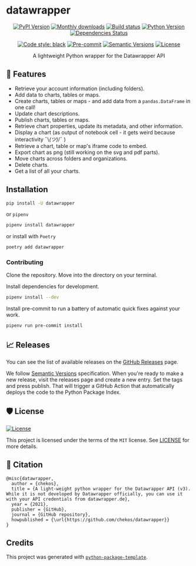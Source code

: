 # datawrapper

<div align="center">

[![PyPI Version](https://img.shields.io/pypi/v/datawrapper.svg)](https://pypi.python.org/pypi/datawrapper)
[![Monthly downloads](https://img.shields.io/pypi/dm/datawrapper)](https://img.shields.io/pypi/dm/datawrappe)
[![Build status](https://github.com/chekos/datawrapper/workflows/build/badge.svg?branch=master&event=push)](https://github.com/chekos/datawrapper/actions?query=workflow%3Abuild)
[![Python Version](https://img.shields.io/pypi/pyversions/datawrapper.svg)](https://pypi.org/project/datawrapper/)
[![Dependencies Status](https://img.shields.io/badge/dependencies-up%20to%20date-brightgreen.svg)](https://github.com/chekos/datawrapper/pulls?utf8=%E2%9C%93&q=is%3Apr%20author%3Aapp%2Fdependabot)

[![Code style: black](https://img.shields.io/badge/code%20style-black-000000.svg)](https://github.com/psf/black)
[![Pre-commit](https://img.shields.io/badge/pre--commit-enabled-brightgreen?logo=pre-commit&logoColor=white)](https://github.com/chekos/datawrapper/blob/master/.pre-commit-config.yaml)
[![Semantic Versions](https://img.shields.io/badge/%F0%9F%9A%80-semantic%20versions-informational.svg)](https://github.com/chekos/datawrapper/releases)
[![License](https://img.shields.io/github/license/chekos/datawrapper)](https://github.com/chekos/datawrapper/blob/master/LICENSE)

A lightweight Python wrapper for the Datawrapper API

</div>

## 🚀 Features

* Retrieve your account information (including folders).
* Add data to charts, tables or maps.
* Create charts, tables or maps - and add data from a `pandas.DataFrame` in one call!
* Update chart descriptions.
* Publish charts, tables or maps.
* Retrieve chart properties, update its metadata, and other information.
* Display a chart (as output of notebook cell - it gets weird because interactivity ¯\\_(ツ)_/¯ )
* Retrieve a chart, table or map's iframe code to embed.
* Export chart as png (still working on the svg and pdf parts).
* Move charts across folders and organizations.
* Delete charts.
* Get a list of all your charts.

## Installation

```bash
pip install -U datawrapper
```

or `pipenv`

```bash
pipenv install datawrapper
```

or install with `Poetry`

```bash
poetry add datawrapper
```

### Contributing

Clone the repository. Move into the directory on your terminal.

Install dependencies for development.

```sh
pipenv install --dev
```

Install pre-commit to run a battery of automatic quick fixes against your work.

```sh
pipenv run pre-commit install
```

## 📈 Releases

You can see the list of available releases on the [GitHub Releases](https://github.com/chekos/datawrapper/releases) page.

We follow [Semantic Versions](https://semver.org/) specification. When you're ready to make a new release, visit the releases page and create a new entry. Set the tags and press publish. That will trigger a GitHub Action that automatically deploys the code to the Python Package Index.

## 🛡 License

[![License](https://img.shields.io/github/license/chekos/datawrapper)](https://github.com/chekos/datawrapper/blob/master/LICENSE)

This project is licensed under the terms of the `MIT` license. See [LICENSE](https://github.com/chekos/datawrapper/blob/master/LICENSE) for more details.

## 📃 Citation

```
@misc{datawrapper,
  author = {chekos},
  title = {A light-weight python wrapper for the Datawrapper API (v3). While it is not developed by Datawrapper officially, you can use it with your API credentials from datawrapper.de},
  year = {2021},
  publisher = {GitHub},
  journal = {GitHub repository},
  howpublished = {\url{https://github.com/chekos/datawrapper}}
}
```

## Credits

This project was generated with [`python-package-template`](https://github.com/TezRomacH/python-package-template).
